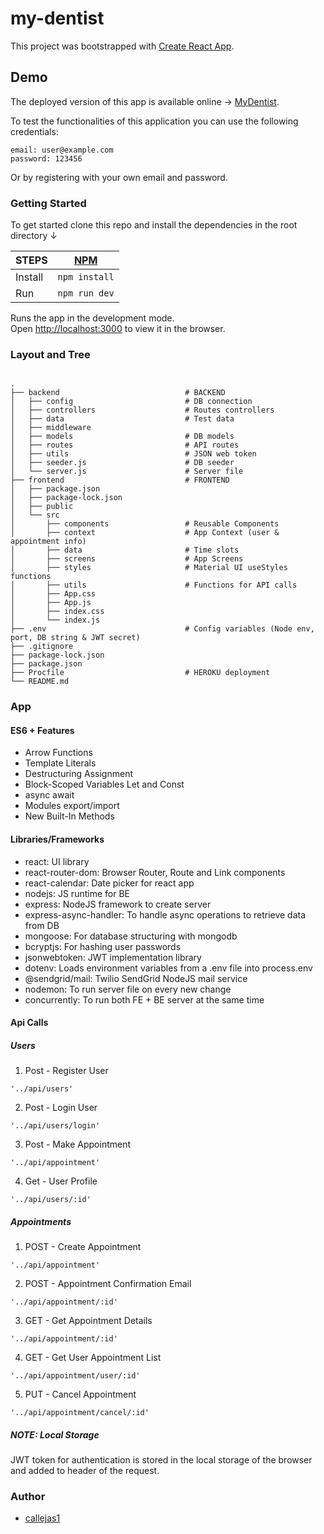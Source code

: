 # my-dentist

This project was bootstrapped with [Create React App](https://github.com/facebook/create-react-app).

## Demo

The deployed version of this app is available online → [MyDentist]().

To test the functionalities of this application you can use the following credentials:

```
email: user@example.com 
password: 123456
```
Or by registering with your own email and password.

### Getting Started

To get started clone this repo and install the dependencies in the root directory ↓

| STEPS   | [NPM](https://www.npmjs.com/)     |
| ------- | --------------------------------- | 
| Install |`npm install`                      |
| Run     |`npm run dev`                      |

Runs the app in the development mode.<br />
Open [http://localhost:3000](http://localhost:3000) to view it in the browser.

### Layout and Tree

```

.
├── backend                            # BACKEND
│   ├── config                         # DB connection   
│   ├── controllers                    # Routes controllers
│   ├── data                           # Test data
│   ├── middleware
│   ├── models                         # DB models
│   ├── routes                         # API routes
│   ├── utils                          # JSON web token
│   ├── seeder.js                      # DB seeder
│   └── server.js                      # Server file
├── frontend                           # FRONTEND
│   ├── package.json
│   ├── package-lock.json
│   ├── public
│   └── src
│       ├── components                 # Reusable Components
│       ├── context                    # App Context (user & appointment info) 
│       ├── data                       # Time slots
│       ├── screens                    # App Screens
│       ├── styles                     # Material UI useStyles functions
│       ├── utils                      # Functions for API calls 
│       ├── App.css
│       ├── App.js
│       ├── index.css
│       └── index.js                  
├── .env                               # Config variables (Node env, port, DB string & JWT secret)
├── .gitignore
├── package-lock.json
├── package.json
├── Procfile                           # HEROKU deployment
└── README.md

```
### App

#### ES6 + Features

- Arrow Functions
- Template Literals
- Destructuring Assignment
- Block-Scoped Variables Let and Const
- async await
- Modules export/import
- New Built-In Methods

#### Libraries/Frameworks

- react: UI library
- react-router-dom: Browser Router, Route and Link components
- react-calendar: Date picker for react app 
- nodejs: JS runtime for BE
- express: NodeJS framework to create server
- express-async-handler: To handle async operations to retrieve data from DB
- mongoose: For database structuring with mongodb
- bcryptjs: For hashing user passwords
- jsonwebtoken: JWT implementation library
- dotenv: Loads environment variables from a .env file into process.env
- @sendgrid/mail: Twilio SendGrid NodeJS mail service
- nodemon: To run server file on every new change
- concurrently: To run both FE + BE server at the same time

#### Api Calls

##### Users

1. Post - Register User

```
'../api/users'

```

2. Post - Login User

```
'../api/users/login'

```

3. Post - Make Appointment

```
'../api/appointment'

```

4. Get - User Profile

```
'../api/users/:id'

```


##### Appointments

1. POST - Create Appointment

```
'../api/appointment'

```

2. POST - Appointment Confirmation Email

```
'../api/appointment/:id'

```

3. GET - Get Appointment Details

```
'../api/appointment/:id'

```

4. GET - Get User Appointment List

```
'../api/appointment/user/:id'

```

5. PUT - Cancel Appointment

```
'../api/appointment/cancel/:id'

```

##### NOTE: Local Storage

JWT token for authentication is stored in the local storage of the browser and added to header of the request.

### Author

- [callejas1](https://github.com/callejas1)